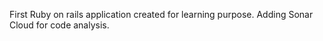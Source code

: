 First Ruby on rails application created for learning purpose.
Adding Sonar Cloud for code analysis.
